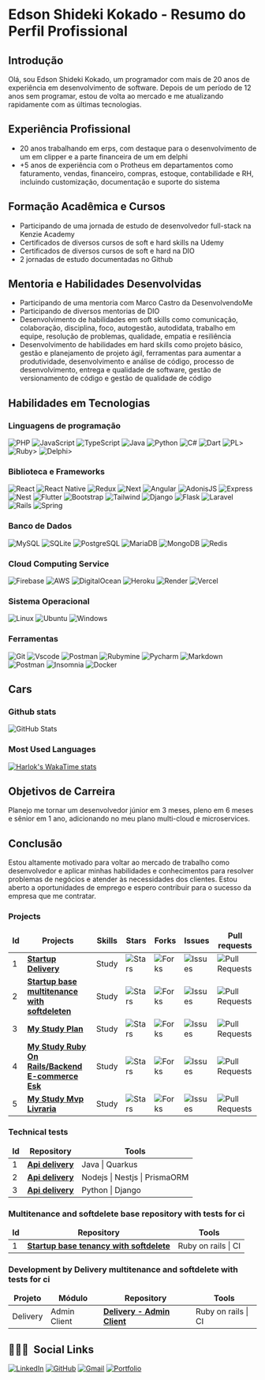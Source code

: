 <!--
**eskokado/eskokado** is a ✨ _special_ ✨ repository because its `README.md` (this file) appears on your GitHub profile.

Here are some ideas to get you started:

- 🔭 I’m currently working on ...
- 🌱 I’m currently learning ...
- 👯 I’m looking to collaborate on ...
- 🤔 I’m looking for help with ...
- 💬 Ask me about ...
- 📫 How to reach me: ...
- 😄 Pronouns: ...
- ⚡ Fun fact: ...
-->

# Edson Shideki Kokado - Resumo do Perfil Profissional

## Introdução

Olá, sou Edson Shideki Kokado, um programador com mais de 20 anos de experiência em desenvolvimento de software. Depois de um período de 12 anos sem programar, estou de volta ao mercado e me atualizando rapidamente com as últimas tecnologias.

## Experiência Profissional

- 20 anos trabalhando em erps, com destaque para o desenvolvimento de um em clipper e a parte financeira de um em delphi
- +5 anos de experiência com o Protheus em departamentos como faturamento, vendas, financeiro, compras, estoque, contabilidade e RH, incluindo customização, documentação e suporte do sistema

## Formação Acadêmica e Cursos

- Participando de uma jornada de estudo de desenvolvedor full-stack na Kenzie Academy
- Certificados de diversos cursos de soft e hard skills na Udemy
- Certificados de diversos cursos de soft e hard na DIO
- 2 jornadas de estudo documentadas no Github

## Mentoria e Habilidades Desenvolvidas

- Participando de uma mentoria com Marco Castro da DesenvolvendoMe
- Participando de diversos mentorias de DIO
- Desenvolvimento de habilidades em soft skills como comunicação, colaboração, disciplina, foco, autogestão, autodidata, trabalho em equipe, resolução de problemas, qualidade, empatia e resiliência
- Desenvolvimento de habilidades em hard skills como projeto básico, gestão e planejamento de projeto ágil, ferramentas para aumentar a produtividade, desenvolvimento e análise de código, processo de desenvolvimento, entrega e qualidade de software, gestão de versionamento de código e gestão de qualidade de código

## Habilidades em Tecnologias

### Linguagens de programação

![PHP](https://img.shields.io/badge/PHP-777BB4?style=for-the-badge&logo=php&logoColor=white)
![JavaScript](https://img.shields.io/badge/JavaScript-F7DF1E?style=for-the-badge&logo=javascript&logoColor=black)
![TypeScript](https://img.shields.io/badge/TypeScript-007ACC?style=for-the-badge&logo=typescript&logoColor=white)
![Java](https://img.shields.io/badge/java-%23ED8B00.svg?style=for-the-badge&logo=openjdk&logoColor=white)
![Python](https://img.shields.io/badge/python-3670A0?style=for-the-badge&logo=python&logoColor=ffdd54)
![C#](https://img.shields.io/badge/C%23-239120?style=for-the-badge&logo=c-sharp&logoColor=white)
![Dart](https://img.shields.io/badge/Dart-0175C2?style=for-the-badge&logo=dart&logoColor=white)
![PL](https://img.shields.io/badge/PL%2FSQL-FFFFFF?style=for-the-badge&logo=oracle&logoColor=FF0000&labelColor=FFFFFF&color=FF0000)>
![Ruby](https://img.shields.io/badge/Ruby-CC342D?style=for-the-badge&logo=ruby&logoColor=white)>
![Delphi](https://img.shields.io/badge/Delphi-CC342D?style=for-the-badge&logo=delphi&logoColor=white)>

### Biblioteca e Frameworks

![React](https://img.shields.io/badge/React-20232A?style=for-the-badge&logo=react&logoColor=61DAFB)
![React Native](https://img.shields.io/badge/React_Native-20232A?style=for-the-badge&logo=react&logoColor=61DAFB)
![Redux](https://img.shields.io/badge/redux-%23593d88.svg?style=for-the-badge&logo=redux&logoColor=white)
![Next](https://img.shields.io/badge/Next-black?style=for-the-badge&logo=next.js&logoColor=white)
![Angular](https://img.shields.io/badge/Angular-DD0031?style=for-the-badge&logo=angular&logoColor=white)
![AdonisJS](https://img.shields.io/badge/adonisjs-%23220052.svg?style=for-the-badge&logo=adonisjs&logoColor=white)
![Express](https://img.shields.io/badge/express.js-%23404d59.svg?style=for-the-badge&logo=express&logoColor=%2361DAFB)
![Nest](https://img.shields.io/badge/nestjs-%23E0234E.svg?style=for-the-badge&logo=nestjs&logoColor=white)
![Flutter](https://img.shields.io/badge/Flutter-02569B?style=for-the-badge&logo=flutter&logoColor=white)
![Bootstrap](https://img.shields.io/badge/-boostrap-0D1117?style=for-the-badge&logo=bootstrap&labelColor=0D1117)
![Tailwind](https://img.shields.io/badge/tailwindcss-%2338B2AC.svg?style=for-the-badge&logo=tailwind-css&logoColor=white)
![Django](https://img.shields.io/badge/django-%23092E20.svg?style=for-the-badge&logo=django&logoColor=white)
![Flask](https://img.shields.io/badge/flask-%23000.svg?style=for-the-badge&logo=flask&logoColor=white)
![Laravel](https://img.shields.io/badge/laravel-%23FF2D20.svg?style=for-the-badge&logo=laravel&logoColor=white)
![Rails](https://img.shields.io/badge/rails-%23CC0000.svg?style=for-the-badge&logo=ruby-on-rails&logoColor=white)
![Spring](https://img.shields.io/badge/spring-%236DB33F.svg?style=for-the-badge&logo=spring&logoColor=white)

### Banco de Dados

![MySQL](https://img.shields.io/badge/MySQL-00000F?style=for-the-badge&logo=mysql&logoColor=white)
![SQLite](https://img.shields.io/badge/SQLite-000?style=for-the-badge&logo=sqlite&logoColor=07405E)
![PostgreSQL](https://img.shields.io/badge/PostgreSQL-000?style=for-the-badge&logo=postgresql)
![MariaDB](https://img.shields.io/badge/MariaDB-003545?style=for-the-badge&logo=mariadb&logoColor=white)
![MongoDB](https://img.shields.io/badge/MongoDB-%234ea94b.svg?style=for-the-badge&logo=mongodb&logoColor=white)
![Redis](https://img.shields.io/badge/redis-%23DD0031.svg?style=for-the-badge&logo=redis&logoColor=white)

### Cloud Computing Service

![Firebase](https://img.shields.io/badge/MySQL-000?style=for-the-badge&logo=firebase&logoColor=ffca28)
![AWS](https://img.shields.io/badge/AWS-000.svg?style=for-the-badge&logo=amazon-aws&logoColor=white)
![DigitalOcean](https://img.shields.io/badge/DigitalOcean-%230167ff.svg?style=for-the-badge&logo=digitalOcean&logoColor=white)
![Heroku](https://img.shields.io/badge/heroku-%23430098.svg?style=for-the-badge&logo=heroku&logoColor=white)
![Render](https://img.shields.io/badge/Render-%46E3B7.svg?style=for-the-badge&logo=render&logoColor=white)
![Vercel](https://img.shields.io/badge/vercel-%23000000.svg?style=for-the-badge&logo=vercel&logoColor=white)

### Sistema Operacional

![Linux](https://img.shields.io/badge/Linux-000?style=for-the-badge&logo=linux&logoColor=FCC624)
![Ubuntu](https://img.shields.io/badge/Ubuntu-35495E?style=for-the-badge&logo=ubuntu&logoColor=2CA5E0)
![Windows](https://img.shields.io/badge/Windows-000?style=for-the-badge&logo=windows&logoColor=2CA5E0)

### Ferramentas

![Git](https://img.shields.io/badge/GIT-E44C30?style=for-the-badge&logo=git&logoColor=white)
![Vscode](https://img.shields.io/badge/Vscode-007ACC?style=for-the-badge&logo=visual-studio-code&logoColor=white)
![Postman](https://img.shields.io/badge/Postman-FF6C37.svg?style=for-the-badge&logo=Postman&logoColor=white)
![Rubymine](https://img.shields.io/badge/-Rubymine-05122A?style=for-the-badge&logo=rubymine&logoColor-white)
![Pycharm](https://img.shields.io/badge/-Pycharm-05122A?style=for-the-badge&logo=pycharm&logoColor-white)
![Markdown](https://img.shields.io/badge/-Markdown-05122A?style=for-the-badge&logo=markdown&logoColor-white)
![Postman](https://img.shields.io/badge/Postman-05122A?style=for-the-badge&logo=postman&logoColor-white)
![Insomnia](https://img.shields.io/badge/-Insomnia-05122A?style=for-the-badge&logo=insominia&logoColor-white)
![Docker](https://img.shields.io/badge/docker-05122A?style=for-the-badge&logo=docker&logoColor-white)

## Cars

### Github stats

![GitHub Stats](https://github-readme-stats.vercel.app/api?username=eskokado&theme=transparent&bg_color=000&border_color=30A3DC&show_icons=true&icon_color=30A3DC&title_color=E94D5F&text_color=FFF)

### Most Used Languages

[![Harlok's WakaTime stats](https://github-readme-stats.vercel.app/api/wakatime?username=eskokado)](https://github.com/anuraghazra/github-readme-stats)
## Objetivos de Carreira

Planejo me tornar um desenvolvedor júnior em 3 meses, pleno em 6 meses e sênior em 1 ano, adicionando no meu plano multi-cloud e microservices.

## Conclusão

Estou altamente motivado para voltar ao mercado de trabalho como desenvolvedor e aplicar minhas habilidades e conhecimentos para resolver problemas de negócios e atender às necessidades dos clientes. Estou aberto a oportunidades de emprego e espero contribuir para o sucesso da empresa que me contratar.

<h3>Projects</h3>
<table>
    <thead align="center">
        <tr border: none;>
            <td><b>Id</b></td>
	    <td><b>Projects</b></td>
	    <td><b>Skills</b></td>
            <td><b>Stars</b></td>
            <td><b>Forks</b></td>
            <td><b>Issues</b></td>
            <td><b>Pull requests</b></td>
        </tr>
    </thead>
    <tbody>
	<tr>
		<td>1</td>
            	<td><a href="https://github.com/eskokado/startup-delivery"><b>Startup Delivery</b></a></td>
		<td>Study</td>
            	<td><img alt="Stars" src="https://img.shields.io/github/stars/eskokado/startup-delivery?style=flat-square&labelColor=343b41" /></td>
            	<td><img alt="Forks" src="https://img.shields.io/github/forks/eskokado/startup-delivery?style=flat-square&labelColor=343b41" /></td>
            	<td><img alt="Issues" src="https://img.shields.io/github/issues/eskokado/startup-delivery?style=flat-square&labelColor=343b41" /></td>
            	<td><img alt="Pull Requests" src="https://img.shields.io/github/issues-pr/eskokado/startup-delivery?style=flat-square&labelColor=343b41" /></td>
        </tr>
	<tr>
		<td>2</td>
            	<td><a href="https://github.com/eskokado/startup-base-tenancy-with-softdelete"><b>Startup base multitenance with softdeleten</b></a></td>
		<td>Study</td>
            	<td><img alt="Stars" src="https://img.shields.io/github/stars/eskokado/startup-base-tenancy-with-softdelete?style=flat-square&labelColor=343b41" /></td>
            	<td><img alt="Forks" src="https://img.shields.io/github/forks/eskokado/startup-base-tenancy-with-softdelete?style=flat-square&labelColor=343b41" /></td>
            	<td><img alt="Issues" src="https://img.shields.io/github/issues/eskokado/startup-base-tenancy-with-softdelete?style=flat-square&labelColor=343b41" /></td>
            	<td><img alt="Pull Requests" src="https://img.shields.io/github/issues-pr/eskokado/startup-base-tenancy-with-softdelete?style=flat-square&labelColor=343b41" /></td>
        </tr>
	<tr>
		<td>3</td>
            	<td><a href="https://github.com/eskokado/my_study_plan"><b>My Study Plan</b></a></td>
		<td>Study</td>
            	<td><img alt="Stars" src="https://img.shields.io/github/stars/eskokado/my_study_plan?style=flat-square&labelColor=343b41" /></td>
            	<td><img alt="Forks" src="https://img.shields.io/github/forks/eskokado/my_study_plan?style=flat-square&labelColor=343b41" /></td>
            	<td><img alt="Issues" src="https://img.shields.io/github/issues/eskokado/my_study_plan?style=flat-square&labelColor=343b41" /></td>
            	<td><img alt="Pull Requests" src="https://img.shields.io/github/issues-pr/eskokado/my_study_plan?style=flat-square&labelColor=343b41" /></td>
        </tr>
	<tr>
		<td>4</td>
            	<td><a href="https://github.com/eskokado/ecommerce-api-esk"><b>My Study Ruby On Rails/Backend E-commerce Esk</b></a></td>
		<td>Study</td>
            	<td><img alt="Stars" src="https://img.shields.io/github/stars/eskokado/ecommerce-api-esk?style=flat-square&labelColor=343b41" /></td>
            	<td><img alt="Forks" src="https://img.shields.io/github/forks/eskokado/ecommerce-api-esk?style=flat-square&labelColor=343b41" /></td>
            	<td><img alt="Issues" src="https://img.shields.io/github/issues/eskokado/ecommerce-api-esk?style=flat-square&labelColor=343b41" /></td>
            	<td><img alt="Pull Requests" src="https://img.shields.io/github/issues-pr/eskokado/ecommerce-api-esk?style=flat-square&labelColor=343b41" /></td>
        </tr>
	<tr>
		<td>5</td>
            	<td><a href="https://github.com/eskokado/my_study_plan_livraria"><b>My Study Mvp Livraria</b></a></td>
		<td>Study</td>
            	<td><img alt="Stars" src="https://img.shields.io/github/stars/eskokado/my_study_plan_livraria?style=flat-square&labelColor=343b41" /></td>
            	<td><img alt="Forks" src="https://img.shields.io/github/forks/eskokado/my_study_plan_livraria?style=flat-square&labelColor=343b41" /></td>
            	<td><img alt="Issues" src="https://img.shields.io/github/issues/eskokado/my_study_plan_livraria?style=flat-square&labelColor=343b41" /></td>
            	<td><img alt="Pull Requests" src="https://img.shields.io/github/issues-pr/eskokado/my_study_plan_livraria?style=flat-square&labelColor=343b41" /></td>
        </tr>
    </tbody>
</table>

<h3>Technical tests</h3>

<table>
    <thead align="center">
        <tr border: none;>
            <td><b>Id</b></td>
	    <td><b>Repository</b></td>
	    <td><b>Tools</b></td>
        </tr>
    </thead>
    <tbody>
	<tr>
		<td>1</td>
            	<td><a href="https://github.com/eskokado/apidelivery-esk"><b>Api delivery</b></a></td>
            	<td>Java | Quarkus</td>
        </tr>
	<tr>
		<td>2</td>
            	<td><a href="https://github.com/eskokado/apidelivery_nestjs"><b>Api delivery</b></a></td>
            	<td>Nodejs | Nestjs | PrismaORM</td>
        </tr>
	<tr>
		<td>3</td>
            	<td><a href="https://github.com/eskokado/apidelivery_django"><b>Api delivery</b></a></td>
            	<td>Python | Django</td>
        </tr>
    </tbody>
</table>

<h3>Multitenance and softdelete base repository with tests for ci</h3>

<table>
    <thead align="center">
        <tr border: none;>
            <td><b>Id</b></td>
	    <td><b>Repository</b></td>
	    <td><b>Tools</b></td>
        </tr>
    </thead>
    <tbody>
	<tr>
		<td>1</td>
            	<td><a href="https://github.com/eskokado/startup-base-tenancy-with-softdelete"><b>Startup base tenancy with softdelete</b></a></td>
            	<td>Ruby on rails | CI </td>
        </tr>
    </tbody>
</table>

<h3>Development by Delivery multitenance and softdelete with tests for ci</h3>

<table>
    <thead align="center">
        <tr border: none;>
            <td><b>Projeto</b></td>
            <td><b>Módulo</b></td>
	    <td><b>Repository</b></td>
	    <td><b>Tools</b></td>
        </tr>
    </thead>
    <tbody>
	<tr>
		<td>Delivery</td>
		<td>Admin Client</td>
            	<td><a href="https://github.com/eskokado/startup-delivery"><b>Delivery - Admin Client</b></a></td>
            	<td>Ruby on rails | CI </td>
        </tr>
    </tbody>
</table>

## 👨🏽‍🦲 &nbsp;Social Links

[![LinkedIn](https://img.shields.io/badge/LinkedIn-0077B5?style=for-the-badge&logo=linkedin&logoColor=white)](https://www.linkedin.com/in/edson-shideki-kokado/)
[![GitHub](https://img.shields.io/badge/GitHub-100000?style=for-the-badge&logo=github&logoColor=white)](https://github.com/eskokado)
[![Gmail](https://img.shields.io/badge/Gmail-333333?style=for-the-badge&logo=gmail&logoColor=red)](mailto:eskokado@gmail.com)
[![Portfolio](https://img.shields.io/badge/Portfolio-FF5722?style=for-the-badge&logo=todoist&logoColor=white)](https://portfolio.eskcti.com.br/)
